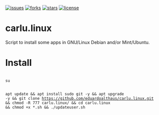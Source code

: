 [![issues](https://img.shields.io/github/issues/eduardoalthaus/carlu.linux.svg)](https://github.com/eduardoalthaus/carlu.mint/issues)
[![forks](https://img.shields.io/github/forks/eduardoalthaus/carlu.linux.svg)](https://github.com/eduardoalthaus/carlu.mint/network/members)
[![stars](https://img.shields.io/github/stars/eduardoalthaus/carlu.linux.svg)](https://github.com/eduardoalthaus/carlu.linux/stargazers)
[![license](https://img.shields.io/github/license/eduardoalthaus/carlu.linux.svg)](https://github.com/eduardoalthaus/carlu.linux/blob/master/LICENSE)
# carlu.linux
Script to install some apps in GNU/Linux Debian and/or Mint/Ubuntu.  
  
# Install  
<code>
su

apt update && apt install sudo git -y && apt upgrade -y && git clone https://github.com/eduardoalthaus/carlu.linux.git && chmod -R 777 carlu.linux/ && cd carlu.linux && chmod +x *.sh && ./updateuser.sh</code>
